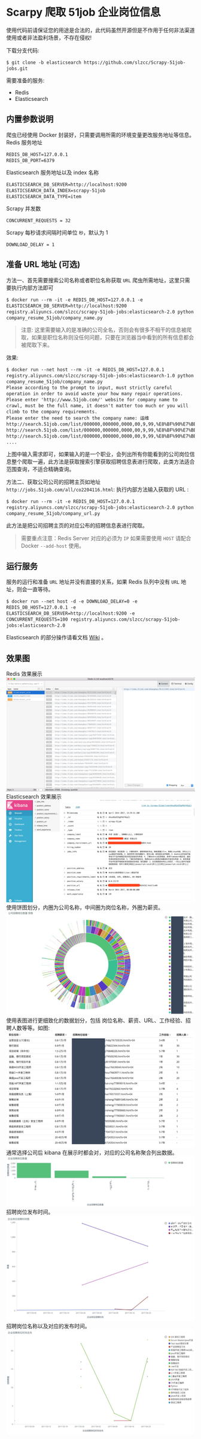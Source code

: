 # Scarpy 爬取 51job 企业岗位信息

使用代码前请保证您的用途是合法的，此代码虽然开源但是不作用于任何非法渠道使用或者非法盈利场景，不存在侵权!

下载分支代码:
```
$ git clone -b elasticsearch https://github.com/slzcc/Scrapy-51job-jobs.git
```

需要准备的服务:
  * Redis
  * Elasticsearch

## 内置参数说明
爬虫已经使用 Docker 封装好，只需要调用所需的环境变量更改服务地址等信息。
Redis 服务地址
```
REDIS_DB_HOST=127.0.0.1
REDIS_DB_PORT=6379
```
Elasticsearch 服务地址以及 index 名称
```
ELASTICSEARCH_DB_SERVER=http://localhost:9200
ELASTICSEARCH_DATA_INDEX=scrapy-51job
ELASTICSEARCH_DATA_TYPE=item
```
Scrapy 并发数
```
CONCURRENT_REQUESTS = 32
```
Scrapy 每秒请求间隔时间单位 `秒`，默认为 1
```
DOWNLOAD_DELAY = 1
```

## 准备 URL 地址 (可选)
方法一、首先需要搜索公司名称或者职位名称获取 `URL` 爬虫所需地址，这里只需要执行内部方法即可
```
$ docker run --rm -it -e REDIS_DB_HOST=127.0.0.1 -e ELASTICSEARCH_DB_SERVER=http://localhost:9200 registry.aliyuncs.com/slzcc/scrapy-51job-jobs:elasticsearch-2.0 python company_resume_51job/company_name.py
```
>注意: 这里需要输入的是准确的公司全名，否则会有很多不相干的信息被爬取，如果是职位名称则没任何问题，只要在浏览器当中看到的所有信息都会被爬取下来。

效果:
```
$ docker run --net host --rm -it -e REDIS_DB_HOST=127.0.0.1 registry.aliyuncs.com/slzcc/scrapy-51job-jobs:elasticsearch-1.0 python company_resume_51job/company_name.py
Please according to the prompt to input, must strictly careful operation in order to avoid waste your how many repair operations.
Please enter 'http://www.51job.com/' website for company name to crawl, must be the full name, it doesn't matter too much or you will climb to the company requirements.
Please enter the need to search the company name: 运维
http://search.51job.com/list/000000,000000,0000,00,9,99,%E8%BF%90%E7%BB%B4,2,2.html
http://search.51job.com/list/000000,000000,0000,00,9,99,%E8%BF%90%E7%BB%B4,2,3.html
http://search.51job.com/list/000000,000000,0000,00,9,99,%E8%BF%90%E7%BB%B4,2,4.html
....
```
上图中输入需求即可，如果输入的是一个职业，会列出所有你能看到的公司岗位信息整个爬取一遍，此方法是获取搜索引擎获取招聘信息表进行爬取，此类方法适合范围查询，不适合精确查询。

方法二、获取公司公司的招聘主页如地址 `http://jobs.51job.com/all/co2204116.html`:
执行内部方法输入获取的 URL :
```
$ docker run --rm -it -e REDIS_DB_HOST=127.0.0.1 registry.aliyuncs.com/slzcc/scrapy-51job-jobs:elasticsearch-2.0 python company_resume_51job/company_url.py
```
此方法是把公司招聘主页的对应公布的招聘信息表进行爬取。

>需要重点注意：Redis Server 对应的必须为 `IP` 如果需要使用 `HOST` 请配合 Docker `--add-host` 使用。

## 运行服务
服务的运行和准备 `URL` 地址并没有直接的关系，如果 Redis 队列中没有 `URL` 地址，则会一直等待。
```
$ docker run --net host -d -e DOWNLOAD_DELAY=0 -e REDIS_DB_HOST=127.0.0.1 -e ELASTICSEARCH_DB_SERVER=http://localhost:9200 -e CONCURRENT_REQUESTS=100 registry.aliyuncs.com/slzcc/scrapy-51job-jobs:elasticsearch-2.0
```
Elasticsearch 的部分操作请看文档 [Wiki](https://wiki.shileizcc.com/display/python/ik+Mapping+Create) 。
## 效果图
Redis 效果展示
![Redis Lists up](template/Redis01.png)
Elasticsearch 效果展示
![Elasticsearch Data 01 up](template/elasticsearch01.png)
使用饼图划分，内圈为公司名称，中间圈为岗位名称，外圈为薪资。
![Elasticsearch Data 02 up](template/elasticsearch02.png)
使用表图进行更细致化的数据划分，包括 岗位名称、薪资、URL、工作经验、招聘人数等等。如图:
![Elasticsearch Data 03 up](template/elasticsearch03.png)
通常选择公司后 kibana 在展示时都会对，对应的公司名称聚合列出数据。
![Elasticsearch Data 04 up](template/elasticsearch04.png)
招聘岗位发布时间。
![Elasticsearch Data 05 up](template/elasticsearch05.png)
招聘岗位名称以及对应的发布时间。
![Elasticsearch Data 06 up](template/elasticsearch06.png)
